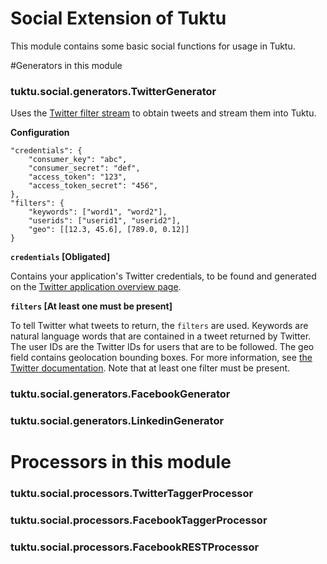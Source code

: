 # Social Extension of Tuktu
This module contains some basic social functions for usage in Tuktu.

#Generators in this module
### tuktu.social.generators.TwitterGenerator
Uses the [Twitter filter stream](https://dev.twitter.com/streaming/reference/post/statuses/filter "Twitter filter stream") to obtain tweets and stream them into Tuktu.

**Configuration**

    "credentials": {
		"consumer_key": "abc",
		"consumer_secret": "def",
		"access_token": "123",
		"access_token_secret": "456",
	},
	"filters": {
		"keywords": ["word1", "word2"],
		"userids": ["userid1", "userid2"],
		"geo": [[12.3, 45.6], [789.0, 0.12]]
	}

**`credentials` [Obligated]**

Contains your application's Twitter credentials, to be found and generated on the [Twitter application overview page](https://apps.twitter.com/).

**`filters` [At least one must be present]**

To tell Twitter what tweets to return, the `filters` are used. Keywords are natural language words that are contained in a tweet returned by Twitter. The user IDs are the Twitter IDs for users that are to be followed. The geo field contains geolocation bounding boxes. For more information, see [the Twitter documentation](https://dev.twitter.com/streaming/reference/post/statuses/filter). Note that at least one filter must be present.

### tuktu.social.generators.FacebookGenerator

### tuktu.social.generators.LinkedinGenerator

# Processors in this module

### tuktu.social.processors.TwitterTaggerProcessor

### tuktu.social.processors.FacebookTaggerProcessor

### tuktu.social.processors.FacebookRESTProcessor